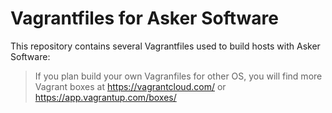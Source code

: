 
# Vagrantfiles for Asker Software

This repository contains several Vagrantfiles used to build hosts with Asker Software:

> If you plan build your own Vagranfiles for other OS, you will find more Vagrant boxes at https://vagrantcloud.com/ or https://app.vagrantup.com/boxes/
